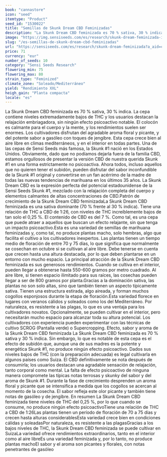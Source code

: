 ```yaml
---
book: "cannastore"
icon: "seed"
itemtype: "Product"
seed_id: "1530022"
title: "Semillas de Skunk Dream CBD Feminizadas"
description: "La Skunk Dream CBD feminizada es 70 % sativa, 30 % indica. Tiene un nivel de THC del 0,25 % y un efecto relajante. El aroma es picante y floral."
image: "https://img.sensiseeds.com/es/research/skunk-dream-feminizada-image.png"
slug: "/es-semillas-de-skunk-dream-cbd-feminizadas"
url: "https://sensiseeds.com/es/research/skunk-dream-feminizada?a_aid=cannastore"
price: 71
currency: "eur"
number_of_seeds: 10
category: "Sensi Seeds Research"
flowering_min: 75
flowering_max: 80
strain_type: "Feminized"
climate_zone: "Soleado/Mediterráneo"
yield: "Rendimiento XXL"
heigh_gain: "Planta compacta"
locale: "es"
---
```

La Skunk Dream CBD feminizada es 70 % sativa, 30 % indica. La cepa contiene niveles extremadamente bajos de THC y los usuarios destacan la relajación embriagadora, sin ningún efecto psicoactivo notable. El colocón es calmante para el cuerpo y la mente, y los rendimientos suelen ser enormes. Los cultivadores disfrutan del agradable aroma floral y picante, y del potente sabor a gasóleo con toques de jengibre. Esta cepa crece bien al aire libre en climas mediterráneos, y en el interior en todas partes. Una de las cepas de Sensi Seeds más famosa, la Skunk #1 nació en los Estados Unidos. Obviamente, dado que no podíamos dejarla fuera de la familia CBD, estamos orgullosos de presentar la versión CBD de nuestra querida Skunk #1 en una forma estrictamente no psicoactiva. Ahora todos, incluso aquellos que no quieren tener el subidón, pueden disfrutar del sabor inconfundible de la Skunk #1 original y convertirse en un fan acérrimo de la madre de todas las nuevas tendencias de marihuana en los últimos 35 años. La Skunk Dream CBD es la expresión perfecta del potencial estadounidense de la Sensi Seeds Skunk #1, mezclado con la relajación completa del cuerpo y elementos calmantes de altas concentraciones de CBD.Patrón de crecimiento de la Skunk Dream CBD feminizadaLa Skunk Dream CBD feminizada es una sativa dominante (70 % frente al 30 % indica). Tiene una relación de THC a CBD de 1:26, con niveles de THC increíblemente bajos de tan solo el 0,25 %. El contenido de CBD es del 7 %. Como tal, es una cepa que puede atraer a aquellos que buscan un efecto relajante, sin que tenga un impacto psicoactivo.Esta es una variedad de semillas de marihuana feminizadas y, como tal, no produce plantas macho, solo hembras, algo que facilita el cultivo a los cultivadores inexpertos. Las plantas tienen un tiempo medio de floración de entre 70 y 75 días, lo que significa que normalmente se cosechan en octubre si se cultivan al aire libre. Debe tenerse en cuenta que crecen hasta una altura destacada, por lo que deben plantarse en un entorno con mucho espacio. La principal atracción de la Skunk Dream CBD feminizada es sus generosos rendimientos. Cuando se cultiva en el interior, pueden llegar a obtenerse hasta 550-600 gramos por metro cuadrado. Al aire libre, si tienen espacio ilimitado para sus raíces, las cosechas pueden llegar a ser de 800 gramos por planta.Gracias a la dominación sativa, las plantas no son solo altas, sino que también tienen un aspecto típicamente sativa. Tienen una estructura estirada, algo aireada, y forman muchos cogollos esponjosos durante la etapa de floración.Esta variedad florece en lugares con veranos cálidos y soleados como los del Mediterráneo. Por naturaleza, es resistente a las plagas, lo que es una ventaja para los cultivadores novatos. Opcionalmente, se pueden cultivar en el interior, pero necesitarán mucho espacio para alcanzar toda su altura potencial. Los cultivadores con experiencia pueden experimentar con las técnicas de cultivo SCROG (Pantalla verde) o Supercropping. Efecto, sabor y aroma de la Skunk Dream CBD feminizada La Skunk Dream CBD feminizada es 70 % sativa y 30 % indica. Sin embargo, lo que es notable de esta cepa es el efecto de subidón que, aunque una de sus madres es la potente y energética Skunk #1, no produce ningún efecto psicoactivo. Dados sus niveles bajos de THC (con la preparación adecuada) es legal cultivarla en algunos países como Suiza. El CBD definitivamente se nota después de consumirla; los usuarios destacan una agradable sensación de relajación, tanto corporal como mental. La falta de efecto psicoactivo de ninguna manera compromete las típicas notas terrosas y skunky del sabor y del aroma de Skunk #1. Durante la fase de crecimiento desprenden un aroma floral y picante que se intensifica a medida que los cogollos se acercan al momento de la cosecha. El sabor refleja este olor picante y también tiene notas de gasóleo y de jengibre. En resumen La Skunk Dream CBD feminizada tiene niveles de THC del 0,25 %, por lo que cuando se consume, no produce ningún efecto psicoactivoTiene una relación de THC a CBD de 1:26Las plantas tienen un período de floración de 70 a 75 días y crecen hasta alturas considerablesEsta variedad crece bien en condiciones cálidas y soleadasPor naturaleza, es resistente a las plagasGracias a los bajos niveles de THC, la Skunk Dream CBD feminizada se puede cultivar en SuizaLa variedad ofrece rendimientos extraordinarios, tanto en el interior como al aire libreEs una variedad feminizada y, por lo tanto, no produce plantas machoEl sabor y el aroma son picantes y florales, con notas penetrantes de gasóleo
